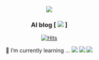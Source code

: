 <div align="center">

<div align="center"><img src="https://capsule-render.vercel.app/api?type=waving&color=auto&height=100&section=header&text=NLP%20Researcher%20👋&fontSize=25&animation=fadeIn&fontAlignY=38&desc=%20DongHaeSuh's%20GitHub!&descAlignY=60&descAlign=62"/></div>

###  AI blog [ <a href="https://blog.naver.com/gypsi12" target="_blank"><img src="https://img.shields.io/badge/Naver_Blog-39ff14?style=plastic&logo=#FF9A00&logoColor=39ff14"/></a> ]
[![Hits](https://hits.seeyoufarm.com/api/count/incr/badge.svg?url=https%3A%2F%2Fgithub.com%2FDonghaeSuh%2Fhit-counter&count_bg=%2379C83D&title_bg=%23555555&icon=hootsuite.svg&icon_color=%23E7E7E7&title=hits&edge_flat=false)](https://hits.seeyoufarm.com)

🌱 I’m currently learning ...
<a href="https://www.python.org/" target="_blank"><img src="https://img.shields.io/badge/Python-3776AB?style=flat-square&logo=Python&logoColor=white"/></a>
<a href="https://www.tensorflow.org/" target="_blank"><img src="https://img.shields.io/badge/TensorFlow-FF6F00?style=flat-square&logo=TensorFlow&logoColor=white"/></a>
<img src="https://img.shields.io/badge/PyTorch-EE4C2C?style=flat-square&logo=PyTorch&logoColor=white"/></a> 

